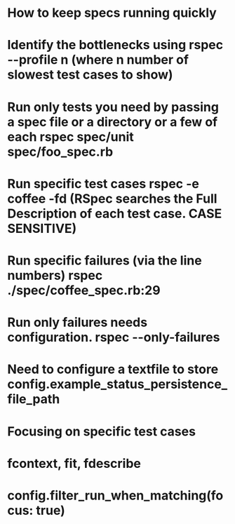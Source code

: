 # How to keep specs running quickly
# Identify the bottlenecks using rspec --profile n (where n number of slowest test cases to show)
# Run only tests you need by passing a spec file or a directory or a few of each rspec spec/unit spec/foo_spec.rb
# Run specific test cases rspec -e coffee -fd (RSpec searches the Full Description of each test case. CASE SENSITIVE)
# Run specific failures (via the line numbers) rspec ./spec/coffee_spec.rb:29
# Run only failures needs configuration. rspec --only-failures
# Need to configure a textfile to store config.example_status_persistence_file_path

# Focusing on specific test cases
# fcontext, fit, fdescribe
# config.filter_run_when_matching(focus: true)
